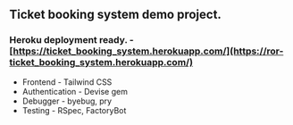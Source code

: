 ## Ticket booking system demo project.

### Heroku deployment ready. - [https://ticket_booking_system.herokuapp.com/](https://ror-ticket_booking_system.herokuapp.com/)

* Frontend - Tailwind CSS
* Authentication - Devise gem
* Debugger - byebug, pry
* Testing - RSpec, FactoryBot
